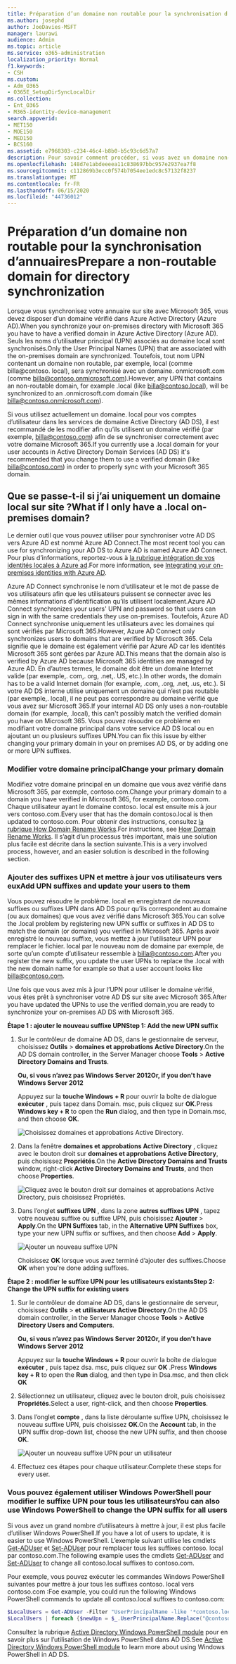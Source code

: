 ```yaml
---
title: Préparation d’un domaine non routable pour la synchronisation d’annuaires
ms.author: josephd
author: JoeDavies-MSFT
manager: laurawi
audience: Admin
ms.topic: article
ms.service: o365-administration
localization_priority: Normal
f1.keywords:
- CSH
ms.custom:
- Adm_O365
- O365E_SetupDirSyncLocalDir
ms.collection:
- Ent_O365
- M365-identity-device-management
search.appverid:
- MET150
- MOE150
- MED150
- BCS160
ms.assetid: e7968303-c234-46c4-b8b0-b5c93c6d57a7
description: Pour savoir comment procéder, si vous avez un domaine non-routale associé à vos utilisateurs locaux avant de procéder à une synchronisation avec Microsoft 365.
ms.openlocfilehash: 148d7e1abdeeeea11c838697bbc957e2937ea7f8
ms.sourcegitcommit: c112869b3ecc0f574b7054ee1edc8c57132f8237
ms.translationtype: MT
ms.contentlocale: fr-FR
ms.lasthandoff: 06/15/2020
ms.locfileid: "44736012"
---
```

# <a name="prepare-a-non-routable-domain-for-directory-synchronization"></a><span data-ttu-id="372a8-103">Préparation d’un domaine non routable pour la synchronisation d’annuaires</span><span class="sxs-lookup"><span data-stu-id="372a8-103">Prepare a non-routable domain for directory synchronization</span></span>
<span data-ttu-id="372a8-104">Lorsque vous synchronisez votre annuaire sur site avec Microsoft 365, vous devez disposer d’un domaine vérifié dans Azure Active Directory (Azure AD).</span><span class="sxs-lookup"><span data-stu-id="372a8-104">When you synchronize your on-premises directory with Microsoft 365 you have to have a verified domain in Azure Active Directory (Azure AD).</span></span> <span data-ttu-id="372a8-105">Seuls les noms d’utilisateur principal (UPN) associés au domaine local sont synchronisés.</span><span class="sxs-lookup"><span data-stu-id="372a8-105">Only the User Principal Names (UPN) that are associated with the on-premises domain are synchronized.</span></span> <span data-ttu-id="372a8-106">Toutefois, tout nom UPN contenant un domaine non routable, par exemple, local (comme billa@contoso. local), sera synchronisé avec un domaine. onmicrosoft.com (comme billa@contoso.onmicrosoft.com).</span><span class="sxs-lookup"><span data-stu-id="372a8-106">However, any UPN that contains an non-routable domain, for example .local (like billa@contoso.local), will be synchronized to an .onmicrosoft.com domain (like billa@contoso.onmicrosoft.com).</span></span> 

<span data-ttu-id="372a8-107">Si vous utilisez actuellement un domaine. local pour vos comptes d’utilisateur dans les services de domaine Active Directory (AD DS), il est recommandé de les modifier afin qu’ils utilisent un domaine vérifié (par exemple, billa@contoso.com) afin de se synchroniser correctement avec votre domaine Microsoft 365.</span><span class="sxs-lookup"><span data-stu-id="372a8-107">If you currently use a .local domain for your user accounts in Active Directory Domain Services (AD DS) it's recommended that you change them to use a verified domain (like billa@contoso.com) in order to properly sync with your Microsoft 365 domain.</span></span>
  
## <a name="what-if-i-only-have-a-local-on-premises-domain"></a><span data-ttu-id="372a8-108">Que se passe-t-il si j’ai uniquement un domaine local sur site ?</span><span class="sxs-lookup"><span data-stu-id="372a8-108">What if I only have a .local on-premises domain?</span></span>

<span data-ttu-id="372a8-109">Le dernier outil que vous pouvez utiliser pour synchroniser votre AD DS vers Azure AD est nommé Azure AD Connect.</span><span class="sxs-lookup"><span data-stu-id="372a8-109">The most recent tool you can use for synchronizing your AD DS to Azure AD is named Azure AD Connect.</span></span> <span data-ttu-id="372a8-110">Pour plus d’informations, reportez-vous à [la rubrique intégration de vos identités locales à Azure ad](https://docs.microsoft.com/azure/architecture/reference-architectures/identity/azure-ad).</span><span class="sxs-lookup"><span data-stu-id="372a8-110">For more information, see [Integrating your on-premises identities with Azure AD](https://docs.microsoft.com/azure/architecture/reference-architectures/identity/azure-ad).</span></span>
  
<span data-ttu-id="372a8-111">Azure AD Connect synchronise le nom d’utilisateur et le mot de passe de vos utilisateurs afin que les utilisateurs puissent se connecter avec les mêmes informations d’identification qu’ils utilisent localement.</span><span class="sxs-lookup"><span data-stu-id="372a8-111">Azure AD Connect synchronizes your users' UPN and password so that users can sign in with the same credentials they use on-premises.</span></span> <span data-ttu-id="372a8-112">Toutefois, Azure AD Connect synchronise uniquement les utilisateurs avec les domaines qui sont vérifiés par Microsoft 365.</span><span class="sxs-lookup"><span data-stu-id="372a8-112">However, Azure AD Connect only synchronizes users to domains that are verified by Microsoft 365.</span></span> <span data-ttu-id="372a8-113">Cela signifie que le domaine est également vérifié par Azure AD car les identités Microsoft 365 sont gérées par Azure AD.</span><span class="sxs-lookup"><span data-stu-id="372a8-113">This means that the domain also is verified by Azure AD because Microsoft 365 identities are managed by Azure AD.</span></span> <span data-ttu-id="372a8-114">En d’autres termes, le domaine doit être un domaine Internet valide (par exemple,. com,. org, .net,. US, etc.).</span><span class="sxs-lookup"><span data-stu-id="372a8-114">In other words, the domain has to be a valid Internet domain (for example, .com, .org, .net, .us, etc.).</span></span> <span data-ttu-id="372a8-115">Si votre AD DS interne utilise uniquement un domaine qui n’est pas routable (par exemple,. local), il ne peut pas correspondre au domaine vérifié que vous avez sur Microsoft 365.</span><span class="sxs-lookup"><span data-stu-id="372a8-115">If your internal AD DS only uses a non-routable domain (for example, .local), this can't possibly match the verified domain you have on Microsoft 365.</span></span> <span data-ttu-id="372a8-116">Vous pouvez résoudre ce problème en modifiant votre domaine principal dans votre service AD DS local ou en ajoutant un ou plusieurs suffixes UPN.</span><span class="sxs-lookup"><span data-stu-id="372a8-116">You can fix this issue by either changing your primary domain in your on premises AD DS, or by adding one or more UPN suffixes.</span></span>
  
### <a name="change-your-primary-domain"></a><span data-ttu-id="372a8-117">**Modifier votre domaine principal**</span><span class="sxs-lookup"><span data-stu-id="372a8-117">**Change your primary domain**</span></span>

<span data-ttu-id="372a8-118">Modifiez votre domaine principal en un domaine que vous avez vérifié dans Microsoft 365, par exemple, contoso.com.</span><span class="sxs-lookup"><span data-stu-id="372a8-118">Change your primary domain to a domain you have verified in Microsoft 365, for example, contoso.com.</span></span> <span data-ttu-id="372a8-119">Chaque utilisateur ayant le domaine contoso. local est ensuite mis à jour vers contoso.com.</span><span class="sxs-lookup"><span data-stu-id="372a8-119">Every user that has the domain contoso.local is then updated to contoso.com.</span></span> <span data-ttu-id="372a8-120">Pour obtenir des instructions, consultez [la rubrique How Domain Rename Works](https://go.microsoft.com/fwlink/p/?LinkId=624174).</span><span class="sxs-lookup"><span data-stu-id="372a8-120">For instructions, see [How Domain Rename Works](https://go.microsoft.com/fwlink/p/?LinkId=624174).</span></span> <span data-ttu-id="372a8-121">Il s’agit d’un processus très important, mais une solution plus facile est décrite dans la section suivante.</span><span class="sxs-lookup"><span data-stu-id="372a8-121">This is a very involved process, however, and an easier solution is described in the following section.</span></span>
  
### <a name="add-upn-suffixes-and-update-your-users-to-them"></a><span data-ttu-id="372a8-122">**Ajouter des suffixes UPN et mettre à jour vos utilisateurs vers eux**</span><span class="sxs-lookup"><span data-stu-id="372a8-122">**Add UPN suffixes and update your users to them**</span></span>

<span data-ttu-id="372a8-123">Vous pouvez résoudre le problème. local en enregistrant de nouveaux suffixes ou suffixes UPN dans AD DS pour qu’ils correspondent au domaine (ou aux domaines) que vous avez vérifié dans Microsoft 365.</span><span class="sxs-lookup"><span data-stu-id="372a8-123">You can solve the .local problem by registering new UPN suffix or suffixes in AD DS to match the domain (or domains) you verified in Microsoft 365.</span></span> <span data-ttu-id="372a8-124">Après avoir enregistré le nouveau suffixe, vous mettez à jour l’utilisateur UPN pour remplacer le fichier. local par le nouveau nom de domaine par exemple, de sorte qu’un compte d’utilisateur ressemble à billa@contoso.com.</span><span class="sxs-lookup"><span data-stu-id="372a8-124">After you register the new suffix, you update the user UPNs to replace the .local with the new domain name for example so that a user account looks like billa@contoso.com.</span></span>
  
<span data-ttu-id="372a8-125">Une fois que vous avez mis à jour l’UPN pour utiliser le domaine vérifié, vous êtes prêt à synchroniser votre AD DS sur site avec Microsoft 365.</span><span class="sxs-lookup"><span data-stu-id="372a8-125">After you have updated the UPNs to use the verified domain,you are ready to synchronize your on-premises AD DS with Microsoft 365.</span></span>
  
 <span data-ttu-id="372a8-126">**Étape 1 : ajouter le nouveau suffixe UPN**</span><span class="sxs-lookup"><span data-stu-id="372a8-126">**Step 1: Add the new UPN suffix**</span></span>
  
1. <span data-ttu-id="372a8-127">Sur le contrôleur de domaine AD DS, dans le gestionnaire de serveur, choisissez **Outils** \> **domaines et approbations Active Directory**.</span><span class="sxs-lookup"><span data-stu-id="372a8-127">On the AD DS domain controller, in the Server Manager choose **Tools** \> **Active Directory Domains and Trusts**.</span></span>
    
    <span data-ttu-id="372a8-128">**Ou, si vous n’avez pas Windows Server 2012**</span><span class="sxs-lookup"><span data-stu-id="372a8-128">**Or, if you don't have Windows Server 2012**</span></span>
    
    <span data-ttu-id="372a8-129">Appuyez sur la **touche Windows + R** pour ouvrir la boîte de dialogue **exécuter** , puis tapez dans Domain. msc, puis cliquez sur **OK**.</span><span class="sxs-lookup"><span data-stu-id="372a8-129">Press **Windows key + R** to open the **Run** dialog, and then type in Domain.msc, and then choose **OK**.</span></span>
    
    ![Choisissez domaines et approbations Active Directory.](media/46b6e007-9741-44af-8517-6f682e0ac974.png)
  
2. <span data-ttu-id="372a8-131">Dans la fenêtre **domaines et approbations Active Directory** , cliquez avec le bouton droit sur **domaines et approbations Active Directory**, puis choisissez **Propriétés**.</span><span class="sxs-lookup"><span data-stu-id="372a8-131">On the **Active Directory Domains and Trusts** window, right-click **Active Directory Domains and Trusts**, and then choose **Properties**.</span></span>
    
    ![Cliquez avec le bouton droit sur domaines et approbations Active Directory, puis choisissez Propriétés.](media/39d20812-ffb5-4ba9-8d7b-477377ac360d.png)
  
3. <span data-ttu-id="372a8-133">Dans l’onglet **suffixes UPN** , dans la zone **autres suffixes UPN** , tapez votre nouveau suffixe ou suffixe UPN, puis choisissez **Ajouter** \> **Apply**.</span><span class="sxs-lookup"><span data-stu-id="372a8-133">On the **UPN Suffixes** tab, in the **Alternative UPN Suffixes** box, type your new UPN suffix or suffixes, and then choose **Add** \> **Apply**.</span></span>
    
    ![Ajouter un nouveau suffixe UPN](media/a4aaf919-7adf-469a-b93f-83ef284c0915.PNG)
  
    <span data-ttu-id="372a8-135">Choisissez **OK** lorsque vous avez terminé d’ajouter des suffixes.</span><span class="sxs-lookup"><span data-stu-id="372a8-135">Choose **OK** when you're done adding suffixes.</span></span> 
    
 <span data-ttu-id="372a8-136">**Étape 2 : modifier le suffixe UPN pour les utilisateurs existants**</span><span class="sxs-lookup"><span data-stu-id="372a8-136">**Step 2: Change the UPN suffix for existing users**</span></span>
  
1. <span data-ttu-id="372a8-137">Sur le contrôleur de domaine AD DS, dans le gestionnaire de serveur, choisissez **Outils** \> **et utilisateurs Active Directory**.</span><span class="sxs-lookup"><span data-stu-id="372a8-137">On the AD DS domain controller, in the Server Manager choose **Tools** \> **Active Directory Users and Computers**.</span></span>
    
    <span data-ttu-id="372a8-138">**Ou, si vous n’avez pas Windows Server 2012**</span><span class="sxs-lookup"><span data-stu-id="372a8-138">**Or, if you don't have Windows Server 2012**</span></span>
    
    <span data-ttu-id="372a8-139">Appuyez sur la **touche Windows + R** pour ouvrir la boîte de dialogue **exécuter** , puis tapez dsa. msc, puis cliquez sur **OK** .</span><span class="sxs-lookup"><span data-stu-id="372a8-139">Press **Windows key + R** to open the **Run** dialog, and then type in Dsa.msc, and then click **OK**</span></span>
    
2. <span data-ttu-id="372a8-140">Sélectionnez un utilisateur, cliquez avec le bouton droit, puis choisissez **Propriétés**.</span><span class="sxs-lookup"><span data-stu-id="372a8-140">Select a user, right-click, and then choose **Properties**.</span></span>
    
3. <span data-ttu-id="372a8-141">Dans l’onglet **compte** , dans la liste déroulante suffixe UPN, choisissez le nouveau suffixe UPN, puis choisissez **OK**.</span><span class="sxs-lookup"><span data-stu-id="372a8-141">On the **Account** tab, in the UPN suffix drop-down list, choose the new UPN suffix, and then choose **OK**.</span></span>
    
    ![Ajouter un nouveau suffixe UPN pour un utilisateur](media/54876751-49f0-48cc-b864-2623c4835563.png)
  
4. <span data-ttu-id="372a8-143">Effectuez ces étapes pour chaque utilisateur.</span><span class="sxs-lookup"><span data-stu-id="372a8-143">Complete these steps for every user.</span></span>
    
   
### <a name="you-can-also-use-windows-powershell-to-change-the-upn-suffix-for-all-users"></a><span data-ttu-id="372a8-144">**Vous pouvez également utiliser Windows PowerShell pour modifier le suffixe UPN pour tous les utilisateurs**</span><span class="sxs-lookup"><span data-stu-id="372a8-144">**You can also use Windows PowerShell to change the UPN suffix for all users**</span></span>

<span data-ttu-id="372a8-145">Si vous avez un grand nombre d’utilisateurs à mettre à jour, il est plus facile d’utiliser Windows PowerShell.</span><span class="sxs-lookup"><span data-stu-id="372a8-145">If you have a lot of users to update, it is easier to use Windows PowerShell.</span></span> <span data-ttu-id="372a8-146">L’exemple suivant utilise les cmdlets [Get-ADUser](https://go.microsoft.com/fwlink/p/?LinkId=624312) et [Set-ADUser](https://go.microsoft.com/fwlink/p/?LinkId=624313) pour remplacer tous les suffixes contoso. local par contoso.com.</span><span class="sxs-lookup"><span data-stu-id="372a8-146">The following example uses the cmdlets [Get-ADUser](https://go.microsoft.com/fwlink/p/?LinkId=624312) and [Set-ADUser](https://go.microsoft.com/fwlink/p/?LinkId=624313) to change all contoso.local suffixes to contoso.com.</span></span> 

<span data-ttu-id="372a8-147">Pour exemple, vous pouvez exécuter les commandes Windows PowerShell suivantes pour mettre à jour tous les suffixes contoso. local vers contoso.com :</span><span class="sxs-lookup"><span data-stu-id="372a8-147">Foe example, you could run the following Windows PowerShell commands to update all contoso.local suffixes to contoso.com:</span></span>
    
  ```powershell
  $LocalUsers = Get-ADUser -Filter "UserPrincipalName -like '*contoso.local'" -Properties userPrincipalName -ResultSetSize $null
  $LocalUsers | foreach {$newUpn = $_.UserPrincipalName.Replace("@contoso.local","@contoso.com"); $_ | Set-ADUser -UserPrincipalName $newUpn}
  ```

<span data-ttu-id="372a8-148">Consultez la rubrique [Active Directory Windows PowerShell module](https://go.microsoft.com/fwlink/p/?LinkId=624314) pour en savoir plus sur l’utilisation de Windows PowerShell dans AD DS.</span><span class="sxs-lookup"><span data-stu-id="372a8-148">See [Active Directory Windows PowerShell module](https://go.microsoft.com/fwlink/p/?LinkId=624314) to learn more about using Windows PowerShell in AD DS.</span></span> 

